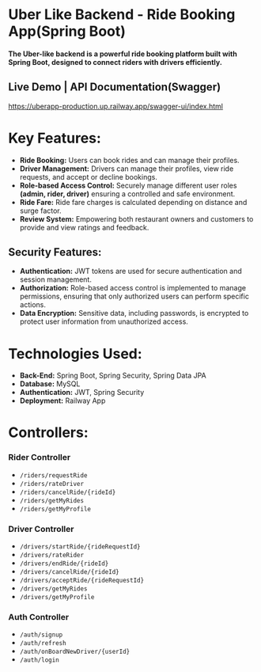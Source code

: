 # Uber Like Backend - Ride Booking App(Spring Boot)

#### The Uber-like backend is a powerful ride booking platform built with Spring Boot, designed to connect riders with drivers efficiently.

## Live Demo | API Documentation(Swagger)
https://uberapp-production.up.railway.app/swagger-ui/index.html

# Key Features:

+ **Ride Booking:** Users can book rides and can manage their profiles. 
+ **Driver Management:** Drivers can manage their profiles, view ride requests, and accept or decline bookings.
+ **Role-based Access Control:** Securely manage different user roles **(admin, rider, driver)** ensuring a controlled and safe environment.
+ **Ride Fare:** Ride fare charges is calculated depending on distance and surge factor.
+ **Review System:** Empowering both restaurant owners and customers to provide and view ratings and feedback.

## Security Features:
+ **Authentication:** JWT tokens are used for secure authentication and session management.
+ **Authorization:** Role-based access control is implemented to manage permissions, ensuring that only authorized users can perform specific actions.
+ **Data Encryption:** Sensitive data, including passwords, is encrypted to protect user information from unauthorized access.

# Technologies Used:
+ **Back-End:** Spring Boot, Spring Security, Spring Data JPA
+ **Database:** MySQL
+ **Authentication:** JWT, Spring Security
+ **Deployment:** Railway App

# Controllers:
### Rider Controller
- `/riders/requestRide`
- `/riders/rateDriver`
- `/riders/cancelRide/{rideId}`
- `/riders/getMyRides`
- `/riders/getMyProfile`

### Driver Controller
- `/drivers/startRide/{rideRequestId}`
- `/drivers/rateRider`
- `/drivers/endRide/{rideId}`
- `/drivers/cancelRide/{rideId}`
- `/drivers/acceptRide/{rideRequestId}`
- `/drivers/getMyRides`
- `/drivers/getMyProfile`

### Auth Controller
- `/auth/signup`
- `/auth/refresh`
- `/auth/onBoardNewDriver/{userId}`
- `/auth/login`
